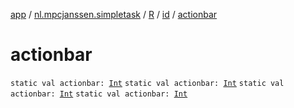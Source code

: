 [app](../../../index.md) / [nl.mpcjanssen.simpletask](../../index.md) / [R](../index.md) / [id](index.md) / [actionbar](.)

# actionbar

`static val actionbar: `[`Int`](https://kotlinlang.org/api/latest/jvm/stdlib/kotlin/-int/index.html)
`static val actionbar: `[`Int`](https://kotlinlang.org/api/latest/jvm/stdlib/kotlin/-int/index.html)
`static val actionbar: `[`Int`](https://kotlinlang.org/api/latest/jvm/stdlib/kotlin/-int/index.html)
`static val actionbar: `[`Int`](https://kotlinlang.org/api/latest/jvm/stdlib/kotlin/-int/index.html)